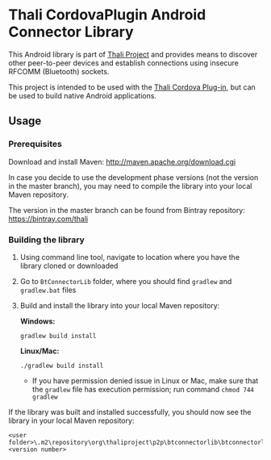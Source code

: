# Thali CordovaPlugin Android Connector Library #

This Android library is part of [Thali Project](http://thaliproject.org/) and
provides means to discover other peer-to-peer devices and establish connections
using insecure RFCOMM (Bluetooth) sockets.

This project is intended to be used with the
[Thali Cordova Plug-in](https://github.com/thaliproject/Thali_CordovaPlugin),
but can be used to build native Android applications.

## Usage ##

### Prerequisites ###

Download and install Maven: http://maven.apache.org/download.cgi

In case you decide to use the development phase versions (not the version in the
master branch), you may need to compile the library into your local Maven
repository.

The version in the master branch can be found from Bintray repository:
https://bintray.com/thali

### Building the library ###

1. Using command line tool, navigate to location where you have the library
   cloned or downloaded
2. Go to `BtConnectorLib` folder, where you should find `gradlew` and
   `gradlew.bat` files
3. Build and install the library into your local Maven repository:

    **Windows:**
    ```
    gradlew build install
    ```
    
    **Linux/Mac:**
    ```
    ./gradlew build install
    ```
    
    * If you have permission denied issue in Linux or Mac, make sure that the
      `gradlew` file has execution permission; run command `chmod 744 gradlew`

If the library was built and installed successfully, you should now see the
library in your local Maven repository:
```
<user folder>\.m2\repository\org\thaliproject\p2p\btconnectorlib\btconnectorlib2\<version number>
```
 